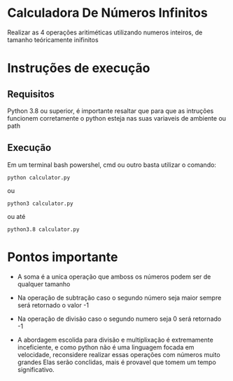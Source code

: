 # Calculadora De Números Infinitos

Realizar as 4 operações aritiméticas utilizando numeros inteiros, de tamanho teóricamente inifinitos

# Instruções de execução

## Requisitos

Python 3.8 ou superior, é importante resaltar que para que
as intruções funcionem corretamente o python esteja nas suas
variaveis de ambiente ou path

## Execução

Em um terminal bash powershel, cmd ou outro basta utilizar o comando:

`python calculator.py`

ou

`python3 calculator.py`

ou até

`python3.8 calculator.py`

# Pontos importante

- A soma é a unica operação que amboss os números podem ser de qualquer tamanho

- Na operação de subtração caso o segundo número seja maior sempre será retornado o valor -1

- Na operação de divisão caso o segundo numero seja 0 será retornado -1

- A abordagem escolida para divisão e multiplixação é extremamente inceficiente, e como python não é uma
  linguagem focada em velocidade, reconsidere realizar essas operações com números muito grandes
  Elas serão conclidas, mais é provavel que tomem um tempo significativo.
